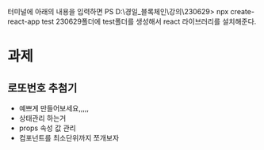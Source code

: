 터미널에 아래의 내용을 입력하면
PS D:\경일\_블록체인\강의\230629> npx create-react-app test
230629폴더에 test폴더를 생성해서 react 라이브러리를 설치해준다.


# 과제

## 로또번호 추첨기
- 예쁘게 만들어보세요,,,,,
- 상태관리 하는거
- props 속성 값 관리
- 컴포넌트를 최소단위까지 쪼개보자